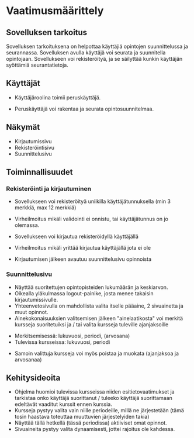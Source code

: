 # Vaatimusmäärittely

## Sovelluksen tarkoitus

Sovelluksen tarkoituksena on helpottaa käyttäjiä opintojen suunnittelussa ja seurannassa. 
Sovelluksen avulla käyttäjä voi seurata ja suunnitella opintojaan. 
Sovellukseen voi rekisteröityä, ja se säilyttää kunkin käyttäjän syöttämiä seurantatietoja.

## Käyttäjät

- Käyttäjäroolina toimii peruskäyttäjä. 
* Peruskäyttäjä voi rakentaa ja seurata opintosuunnitelmaa.

## Näkymät

- Kirjautumissivu
- Rekisteröintisivu
- Suunnittelusivu

## Toiminnallisuudet

### Rekisteröinti ja kirjautuminen
- Sovellukseen voi rekisteröityä uniikilla käyttäjätunnuksella (min 3 merkkiä, max 12 merkkiä)
* Virheilmoitus mikäli validointi ei onnistu, tai käyttäjätunnus on jo olemassa.
- Sovellukseen voi kirjautua rekisteröidyllä käyttäjällä
* Virheilmoitus mikäli yrittää kirjautua käyttäjällä jota ei ole
- Kirjautumisen jälkeen avautuu suunnittelusivu opinnoista

### Suunnittelusivu
- Näyttää suoritettujen opintopisteiden lukumäärän ja keskiarvon.
- Oikealla yläkulmassa logout-painike, josta menee takaisin kirjautumissivulle.
- Yhteenvetosivulla on mahdollista valita itselle pääaine, 2 sivuainetta ja muut opinnot.
- Ainekokonaisuuksien valitsemisen jälkeen "ainelaatikosta" voi merkitä kursseja suoritetuiksi ja / tai valita kursseja tuleville ajanjaksoille
* Merkitsemisessä: lukuvuosi, periodi, (arvosana)
* Tulevissa kursseissa: lukuvuosi, periodi
- Samoin valittuja kursseja voi myös poistaa ja muokata (ajanjaksoa ja arvosanaa)

## Kehitysideoita
- Ohjelma huomioi tulevissa kursseissa niiden esitietovaatimukset ja tarkistaa onko käyttäjä suorittanut / tuleeko käyttäjä suorittamaan edeltävät vaaditut kurssit ennen kurssia.
- Kursseja pystyy valita vain niille periodeille, millä ne järjestetään (tämä tosin haastava toteuttaa muuttuvien järjestelyiden takia)
- Näyttää tällä hetkellä (tässä periodissa) aktiiviset omat opinnot.
- Sivuaineita pystyy valita dynaamisesti, jottei rajoitus ole kahdessa.